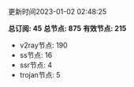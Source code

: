 更新时间2023-01-02 02:48:25

**总订阅: 45**
**总节点: 875**
**有效节点: 215**
- v2ray节点: 190
- ss节点: 16
- ssr节点: 4
- trojan节点: 5

